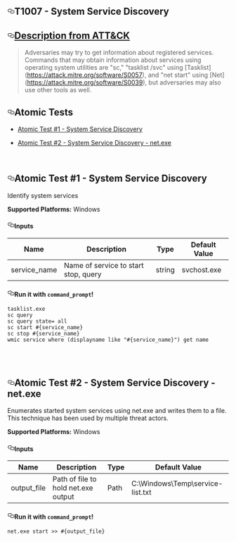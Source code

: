 <div class="Box-body readme blob instapaper_body js-code-block-container" id="readme">
    <article class="markdown-body entry-content p-3 p-md-6" itemprop="text"><h1><a aria-hidden="true" class="anchor" href="#t1007---system-service-discovery" id="user-content-t1007---system-service-discovery"><svg aria-hidden="true" class="octicon octicon-link" height="16" version="1.1" viewBox="0 0 16 16" width="16"><path d="M4 9h1v1H4c-1.5 0-3-1.69-3-3.5S2.55 3 4 3h4c1.45 0 3 1.69 3 3.5 0 1.41-.91 2.72-2 3.25V8.59c.58-.45 1-1.27 1-2.09C10 5.22 8.98 4 8 4H4c-.98 0-2 1.22-2 2.5S3 9 4 9zm9-3h-1v1h1c1 0 2 1.22 2 2.5S13.98 12 13 12H9c-.98 0-2-1.22-2-2.5 0-.83.42-1.64 1-2.09V6.25c-1.09.53-2 1.84-2 3.25C6 11.31 7.55 13 9 13h4c1.45 0 3-1.69 3-3.5S14.5 6 13 6z" fill-rule="evenodd"></path></svg></a>T1007 - System Service Discovery</h1>
<h2><a aria-hidden="true" class="anchor" href="#description-from-attck" id="user-content-description-from-attck"><svg aria-hidden="true" class="octicon octicon-link" height="16" version="1.1" viewBox="0 0 16 16" width="16"><path d="M4 9h1v1H4c-1.5 0-3-1.69-3-3.5S2.55 3 4 3h4c1.45 0 3 1.69 3 3.5 0 1.41-.91 2.72-2 3.25V8.59c.58-.45 1-1.27 1-2.09C10 5.22 8.98 4 8 4H4c-.98 0-2 1.22-2 2.5S3 9 4 9zm9-3h-1v1h1c1 0 2 1.22 2 2.5S13.98 12 13 12H9c-.98 0-2-1.22-2-2.5 0-.83.42-1.64 1-2.09V6.25c-1.09.53-2 1.84-2 3.25C6 11.31 7.55 13 9 13h4c1.45 0 3-1.69 3-3.5S14.5 6 13 6z" fill-rule="evenodd"></path></svg></a><a href="https://attack.mitre.org/wiki/Technique/T1007" rel="nofollow">Description from ATT&amp;CK</a></h2>
<blockquote>Adversaries may try to get information about registered services. Commands that may obtain information about services using operating system utilities are "sc," "tasklist /svc" using [Tasklist](<a href="https://attack.mitre.org/software/S0057" rel="nofollow">https://attack.mitre.org/software/S0057</a>), and "net start" using [Net](<a href="https://attack.mitre.org/software/S0039" rel="nofollow">https://attack.mitre.org/software/S0039</a>), but adversaries may also use other tools as well.</blockquote>
<h2><a aria-hidden="true" class="anchor" href="#atomic-tests" id="user-content-atomic-tests"><svg aria-hidden="true" class="octicon octicon-link" height="16" version="1.1" viewBox="0 0 16 16" width="16"><path d="M4 9h1v1H4c-1.5 0-3-1.69-3-3.5S2.55 3 4 3h4c1.45 0 3 1.69 3 3.5 0 1.41-.91 2.72-2 3.25V8.59c.58-.45 1-1.27 1-2.09C10 5.22 8.98 4 8 4H4c-.98 0-2 1.22-2 2.5S3 9 4 9zm9-3h-1v1h1c1 0 2 1.22 2 2.5S13.98 12 13 12H9c-.98 0-2-1.22-2-2.5 0-.83.42-1.64 1-2.09V6.25c-1.09.53-2 1.84-2 3.25C6 11.31 7.55 13 9 13h4c1.45 0 3-1.69 3-3.5S14.5 6 13 6z" fill-rule="evenodd"></path></svg></a>Atomic Tests</h2>
<ul>
<li>
<p><a href="#atomic-test-1---system-service-discovery">Atomic Test #1 - System Service Discovery</a></p>
</li>
<li>
<p><a href="#atomic-test-2---system-service-discovery---netexe">Atomic Test #2 - System Service Discovery - net.exe</a></p>
</li>
</ul>
<br/>
<h2><a aria-hidden="true" class="anchor" href="#atomic-test-1---system-service-discovery" id="user-content-atomic-test-1---system-service-discovery"><svg aria-hidden="true" class="octicon octicon-link" height="16" version="1.1" viewBox="0 0 16 16" width="16"><path d="M4 9h1v1H4c-1.5 0-3-1.69-3-3.5S2.55 3 4 3h4c1.45 0 3 1.69 3 3.5 0 1.41-.91 2.72-2 3.25V8.59c.58-.45 1-1.27 1-2.09C10 5.22 8.98 4 8 4H4c-.98 0-2 1.22-2 2.5S3 9 4 9zm9-3h-1v1h1c1 0 2 1.22 2 2.5S13.98 12 13 12H9c-.98 0-2-1.22-2-2.5 0-.83.42-1.64 1-2.09V6.25c-1.09.53-2 1.84-2 3.25C6 11.31 7.55 13 9 13h4c1.45 0 3-1.69 3-3.5S14.5 6 13 6z" fill-rule="evenodd"></path></svg></a>Atomic Test #1 - System Service Discovery</h2>
<p>Identify system services</p>
<p><strong>Supported Platforms:</strong> Windows</p>
<h4><a aria-hidden="true" class="anchor" href="#inputs" id="user-content-inputs"><svg aria-hidden="true" class="octicon octicon-link" height="16" version="1.1" viewBox="0 0 16 16" width="16"><path d="M4 9h1v1H4c-1.5 0-3-1.69-3-3.5S2.55 3 4 3h4c1.45 0 3 1.69 3 3.5 0 1.41-.91 2.72-2 3.25V8.59c.58-.45 1-1.27 1-2.09C10 5.22 8.98 4 8 4H4c-.98 0-2 1.22-2 2.5S3 9 4 9zm9-3h-1v1h1c1 0 2 1.22 2 2.5S13.98 12 13 12H9c-.98 0-2-1.22-2-2.5 0-.83.42-1.64 1-2.09V6.25c-1.09.53-2 1.84-2 3.25C6 11.31 7.55 13 9 13h4c1.45 0 3-1.69 3-3.5S14.5 6 13 6z" fill-rule="evenodd"></path></svg></a>Inputs</h4>
<table>
<thead>
<tr>
<th>Name</th>
<th>Description</th>
<th>Type</th>
<th>Default Value</th>
</tr>
</thead>
<tbody>
<tr>
<td>service_name</td>
<td>Name of service to start stop, query</td>
<td>string</td>
<td>svchost.exe</td>
</tr>
</tbody>
</table>
<h4><a aria-hidden="true" class="anchor" href="#run-it-with-command_prompt" id="user-content-run-it-with-command_prompt"><svg aria-hidden="true" class="octicon octicon-link" height="16" version="1.1" viewBox="0 0 16 16" width="16"><path d="M4 9h1v1H4c-1.5 0-3-1.69-3-3.5S2.55 3 4 3h4c1.45 0 3 1.69 3 3.5 0 1.41-.91 2.72-2 3.25V8.59c.58-.45 1-1.27 1-2.09C10 5.22 8.98 4 8 4H4c-.98 0-2 1.22-2 2.5S3 9 4 9zm9-3h-1v1h1c1 0 2 1.22 2 2.5S13.98 12 13 12H9c-.98 0-2-1.22-2-2.5 0-.83.42-1.64 1-2.09V6.25c-1.09.53-2 1.84-2 3.25C6 11.31 7.55 13 9 13h4c1.45 0 3-1.69 3-3.5S14.5 6 13 6z" fill-rule="evenodd"></path></svg></a>Run it with <code>command_prompt</code>!</h4>
<pre><code>tasklist.exe
sc query
sc query state= all
sc start #{service_name}
sc stop #{service_name}
wmic service where (displayname like "#{service_name}") get name
</code></pre>
<br/>
<br/>
<h2><a aria-hidden="true" class="anchor" href="#atomic-test-2---system-service-discovery---netexe" id="user-content-atomic-test-2---system-service-discovery---netexe"><svg aria-hidden="true" class="octicon octicon-link" height="16" version="1.1" viewBox="0 0 16 16" width="16"><path d="M4 9h1v1H4c-1.5 0-3-1.69-3-3.5S2.55 3 4 3h4c1.45 0 3 1.69 3 3.5 0 1.41-.91 2.72-2 3.25V8.59c.58-.45 1-1.27 1-2.09C10 5.22 8.98 4 8 4H4c-.98 0-2 1.22-2 2.5S3 9 4 9zm9-3h-1v1h1c1 0 2 1.22 2 2.5S13.98 12 13 12H9c-.98 0-2-1.22-2-2.5 0-.83.42-1.64 1-2.09V6.25c-1.09.53-2 1.84-2 3.25C6 11.31 7.55 13 9 13h4c1.45 0 3-1.69 3-3.5S14.5 6 13 6z" fill-rule="evenodd"></path></svg></a>Atomic Test #2 - System Service Discovery - net.exe</h2>
<p>Enumerates started system services using net.exe and writes them to a file. This technique has been used by multiple threat actors.</p>
<p><strong>Supported Platforms:</strong> Windows</p>
<h4><a aria-hidden="true" class="anchor" href="#inputs-1" id="user-content-inputs-1"><svg aria-hidden="true" class="octicon octicon-link" height="16" version="1.1" viewBox="0 0 16 16" width="16"><path d="M4 9h1v1H4c-1.5 0-3-1.69-3-3.5S2.55 3 4 3h4c1.45 0 3 1.69 3 3.5 0 1.41-.91 2.72-2 3.25V8.59c.58-.45 1-1.27 1-2.09C10 5.22 8.98 4 8 4H4c-.98 0-2 1.22-2 2.5S3 9 4 9zm9-3h-1v1h1c1 0 2 1.22 2 2.5S13.98 12 13 12H9c-.98 0-2-1.22-2-2.5 0-.83.42-1.64 1-2.09V6.25c-1.09.53-2 1.84-2 3.25C6 11.31 7.55 13 9 13h4c1.45 0 3-1.69 3-3.5S14.5 6 13 6z" fill-rule="evenodd"></path></svg></a>Inputs</h4>
<table>
<thead>
<tr>
<th>Name</th>
<th>Description</th>
<th>Type</th>
<th>Default Value</th>
</tr>
</thead>
<tbody>
<tr>
<td>output_file</td>
<td>Path of file to hold net.exe output</td>
<td>Path</td>
<td>C:\Windows\Temp\service-list.txt</td>
</tr>
</tbody>
</table>
<h4><a aria-hidden="true" class="anchor" href="#run-it-with-command_prompt-1" id="user-content-run-it-with-command_prompt-1"><svg aria-hidden="true" class="octicon octicon-link" height="16" version="1.1" viewBox="0 0 16 16" width="16"><path d="M4 9h1v1H4c-1.5 0-3-1.69-3-3.5S2.55 3 4 3h4c1.45 0 3 1.69 3 3.5 0 1.41-.91 2.72-2 3.25V8.59c.58-.45 1-1.27 1-2.09C10 5.22 8.98 4 8 4H4c-.98 0-2 1.22-2 2.5S3 9 4 9zm9-3h-1v1h1c1 0 2 1.22 2 2.5S13.98 12 13 12H9c-.98 0-2-1.22-2-2.5 0-.83.42-1.64 1-2.09V6.25c-1.09.53-2 1.84-2 3.25C6 11.31 7.55 13 9 13h4c1.45 0 3-1.69 3-3.5S14.5 6 13 6z" fill-rule="evenodd"></path></svg></a>Run it with <code>command_prompt</code>!</h4>
<pre><code>net.exe start &gt;&gt; #{output_file}
</code></pre>
<br/>
</article>
  </div>